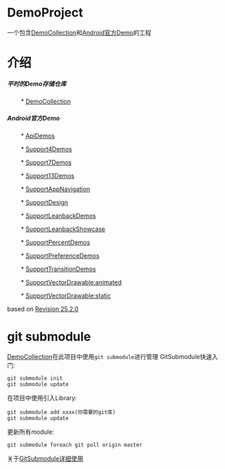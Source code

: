 # DemoProject
一个包含[DemoCollection](https://github.com/JWBlueLiu/DemoCollection)和[Android官方Demo](https://github.com/JWBlueLiu/DemoProject/tree/master)的工程

# 介绍
##### **平时的Demo存储仓库**
&emsp;&emsp; * [DemoCollection](https://github.com/JWBlueLiu/DemoCollection)
##### **Android官方Demo**
&emsp;&emsp; * [ApiDemos](https://github.com/JWBlueLiu/DemoProject/tree/master/ApiDemos)

&emsp;&emsp; * [Support4Demos](https://github.com/JWBlueLiu/DemoProject/tree/master/Support4Demos)

&emsp;&emsp; * [Support7Demos](https://github.com/JWBlueLiu/DemoProject/tree/master/Support7Demos)

&emsp;&emsp; * [Support13Demos](https://github.com/JWBlueLiu/DemoProject/tree/master/Support13Demos)

&emsp;&emsp; * [SupportAppNavigation](https://github.com/JWBlueLiu/DemoProject/tree/master/SupportAppNavigation)

&emsp;&emsp; * [SupportDesign](https://github.com/JWBlueLiu/DemoProject/tree/master/SupportDesign)

&emsp;&emsp; * [SupportLeanbackDemos](https://github.com/JWBlueLiu/DemoProject/tree/master/SupportLeanbackDemos)

&emsp;&emsp; * [SupportLeanbackShowcase](https://github.com/JWBlueLiu/DemoProject/tree/master/SupportLeanbackShowcase)

&emsp;&emsp; * [SupportPercentDemos](https://github.com/JWBlueLiu/DemoProject/tree/master/SupportPercentDemos)

&emsp;&emsp; * [SupportPreferenceDemos](https://github.com/JWBlueLiu/DemoProject/tree/master/SupportPreferenceDemos)

&emsp;&emsp; * [SupportTransitionDemos](https://github.com/JWBlueLiu/DemoProject/tree/master/SupportTransitionDemos)

&emsp;&emsp; * [SupportVectorDrawable:animated](https://github.com/JWBlueLiu/DemoProject/tree/master/SupportTransitionDemos/animated)

&emsp;&emsp; * [SupportVectorDrawable:static](https://github.com/JWBlueLiu/DemoProject/tree/master/SupportTransitionDemos/static)

based on [Revision 25.2.0](https://developer.android.com/topic/libraries/support-library/revisions.html?hl=zh-cn#25-2-0)

# git submodule

[DemoCollection](https://github.com/JWBlueLiu/DemoCollection)在此项目中使用`git submodule`进行管理
GitSubmodule快速入门:

```shell
git submodule init
git submodule update
```

在项目中使用引入Library:

```shell
git submodule add xxxx(你需要的git库)
git submodule update
```

更新所有module:

```shell
git submodule foreach git pull origin master
```
关于[GitSubmodule详细使用](http://ntop001.github.io/2014/05/29/Git-Submodule/)